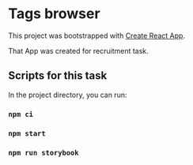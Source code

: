 # Tags browser

This project was bootstrapped with [Create React App](https://github.com/facebook/create-react-app).

That App was created for recruitment task.

## Scripts for this task

In the project directory, you can run:

### `npm ci`

### `npm start`

### `npm run storybook`

